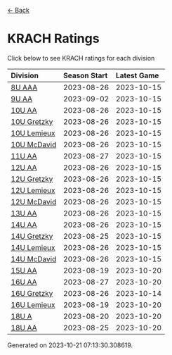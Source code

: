 [<- Back](../readme.md)
# KRACH Ratings
Click below to see KRACH ratings for each division

| Division | Season Start | Latest Game |
| :-- | :-- | :-- |
| [8U AAA](8U-AAA-ratings.md) | 2023-08-26 | 2023-10-15 |
| [9U AA](9U-AA-ratings.md) | 2023-09-02 | 2023-10-15 |
| [10U AA](10U-AA-ratings.md) | 2023-08-26 | 2023-10-15 |
| [10U Gretzky](10U-Gretzky-ratings.md) | 2023-08-26 | 2023-10-15 |
| [10U Lemieux](10U-Lemieux-ratings.md) | 2023-08-26 | 2023-10-15 |
| [10U McDavid](10U-McDavid-ratings.md) | 2023-08-26 | 2023-10-15 |
| [11U AA](11U-AA-ratings.md) | 2023-08-27 | 2023-10-15 |
| [12U AA](12U-AA-ratings.md) | 2023-08-26 | 2023-10-15 |
| [12U Gretzky](12U-Gretzky-ratings.md) | 2023-08-26 | 2023-10-15 |
| [12U Lemieux](12U-Lemieux-ratings.md) | 2023-08-26 | 2023-10-15 |
| [12U McDavid](12U-McDavid-ratings.md) | 2023-08-26 | 2023-10-15 |
| [13U AA](13U-AA-ratings.md) | 2023-08-26 | 2023-10-15 |
| [14U AA](14U-AA-ratings.md) | 2023-08-26 | 2023-10-15 |
| [14U Gretzky](14U-Gretzky-ratings.md) | 2023-08-25 | 2023-10-15 |
| [14U Lemieux](14U-Lemieux-ratings.md) | 2023-08-26 | 2023-10-15 |
| [14U McDavid](14U-McDavid-ratings.md) | 2023-08-26 | 2023-10-15 |
| [15U AA](15U-AA-ratings.md) | 2023-08-19 | 2023-10-20 |
| [16U AA](16U-AA-ratings.md) | 2023-08-27 | 2023-10-20 |
| [16U Gretzky](16U-Gretzky-ratings.md) | 2023-08-26 | 2023-10-14 |
| [16U Lemieux](16U-Lemieux-ratings.md) | 2023-08-19 | 2023-10-20 |
| [18U A](18U-A-ratings.md) | 2023-08-20 | 2023-10-20 |
| [18U AA](18U-AA-ratings.md) | 2023-08-25 | 2023-10-20 |

Generated on 2023-10-21 07:13:30.308619.
